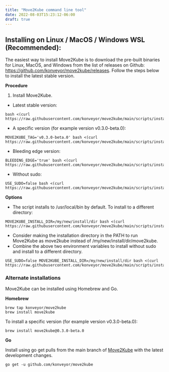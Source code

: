 ```yaml
---
title: "Move2Kube command line tool"
date: 2022-08-03T15:23:12-06:00
draft: true
---
```

## Installing on Linux / MacOS / Windows WSL (Recommended):

The easiest way to install Move2Kube is to download the pre-built binaries for Linux, MacOS, and Windows from the list of releases on Github: https://github.com/konveyor/move2kube/releases. Follow the steps below to install the latest stable version.

**Procedure**

1. Install Move2Kube.

* Latest stable version:

```
bash <(curl https://raw.githubusercontent.com/konveyor/move2kube/main/scripts/install.sh)
```
* A specific version (for example version v0.3.0-beta.0):

```
MOVE2KUBE_TAG='v0.3.0-beta.0' bash <(curl https://raw.githubusercontent.com/konveyor/move2kube/main/scripts/install.sh)
```

* Bleeding edge version:

```
BLEEDING_EDGE='true' bash <(curl https://raw.githubusercontent.com/konveyor/move2kube/main/scripts/install.sh)
```

* Without sudo:

```
USE_SUDO=false bash <(curl https://raw.githubusercontent.com/konveyor/move2kube/main/scripts/install.sh)
````

**Options**
* The script installs to /usr/local/bin by default. To install to a different directory:

```
MOVE2KUBE_INSTALL_DIR=/my/new/install/dir bash <(curl https://raw.githubusercontent.com/konveyor/move2kube/main/scripts/install.sh)
```
* Consider making the installation directory in the PATH to run Move2Kube as move2kube instead of /my/new/install/dir/move2kube.
* Combine the above two environment variables to install without sudo and install to a different directory.

```
USE_SUDO=false MOVE2KUBE_INSTALL_DIR=/my/new/install/dir bash <(curl https://raw.githubusercontent.com/konveyor/move2kube/main/scripts/install.sh)
```

### Alternate installations
Move2Kube can be installed using Homebrew and Go.

**Homebrew**

```
brew tap konveyor/move2kube
brew install move2kube
```

To install a specific version (for example version v0.3.0-beta.0):

```
brew install move2kube@0.3.0-beta.0
```

**Go**

Install using go get pulls from the main branch of [Move2Kube](https://github.com/konveyor/move2kube) with the latest development changes.

```
go get -u github.com/konveyor/move2kube
```
